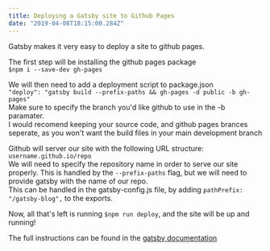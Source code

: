 ```yaml
---
title: Deploying a Gatsby site to Github Pages
date: "2019-04-08T18:15:00.284Z"
---
```


Gatsby makes it very easy to deploy a site to github pages. 

The first step will be installing the github pages package  
`$npm i --save-dev gh-pages`

We will then need to add a deployment script to package.json  
`"deploy": "gatsby build --prefix-paths && gh-pages -d public -b gh-pages"`  
Make sure to specify the branch you'd like github to use in the -b paramater.  
I would recomend keeping your source code, and github pages brances seperate, as you won't want the build files in your main development branch

Github will server our site with the following URL structure:
`username.github.io/repo`  
We will need to specify the repository name in order to serve our site properly. This is handled by the `--prefix-paths` flag, but we will need to provide gatsby with the name of our repo.  
This can be handled in the gatsby-config.js file, by adding `pathPrefix: "/gatsby-blog",` to the exports.

Now, all that's left is running `$npm run deploy`, and the site will be up and running!

The full instructions can be found in the [gatsby documentation](https://www.gatsbyjs.org/docs/how-gatsby-works-with-github-pages/)
